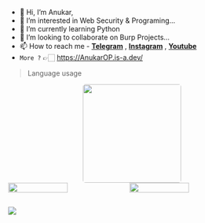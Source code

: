 - 👋 Hi, I’m Anukar,
- 👀 I’m interested in Web Security & Programing...
- 🌱 I’m currently learning Python
- 💞️ I’m looking to collaborate on Burp Projects...
- 📫 How to reach me - [**Telegram**](https://telegram.me/AnukarOP) , [**Instagram**](https://instagram.com/AnukarOP) , [**Youtube**](https://youtube.com/@AnukarOP)
- 
   ```More ?``` 👉🏻 https://AnukarOP.is-a.dev/

  
 
> Language usage

<div align="center">
    <img height="200px" style="border:none; border-radius:5px;" src="https://github-readme-stats-api-holic-x.vercel.app/api/top-langs/?username=AnukarOp&theme=gruvbox_light&layout=compact"/>
</div>
<div style="display: flex;">
    <img src="https://github-readme-stats.vercel.app/api?username=AnukarOP&count_private=true&show_icons=true&theme=chartreuse-dark&custom_title=What%27s+the+craic?&include_all_commits=true&hide_border=true&bg_color=000000" style="width: 49%;">
    <img src="https://github-readme-streak-stats.herokuapp.com/?user=AnukarOP&theme=chartreuse-dark&hide_border=True&bg_color=000000"  width="49%";>
</div>

##

![](https://visitor-badge.laobi.icu/badge?page_id=AnukarOP.readme)
